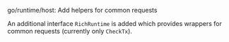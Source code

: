go/runtime/host: Add helpers for common requests

An additional interface `RichRuntime` is added which provides wrappers for
common requests (currently only `CheckTx`).

